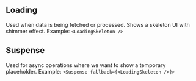## Loading
Used when data is being fetched or processed. Shows a skeleton UI with shimmer effect.
Example: `<LoadingSkeleton />`

## Suspense
Used for async operations where we want to show a temporary placeholder.
Example: `<Suspense fallback={<LoadingSkeleton />}>`
